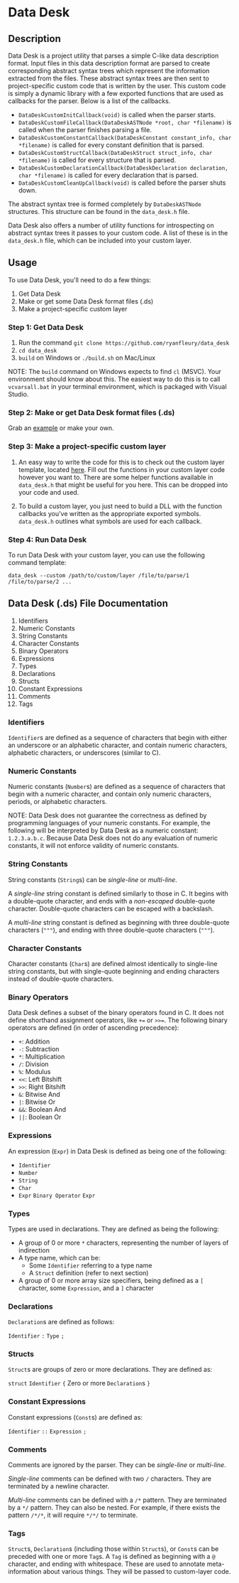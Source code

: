 # Data Desk

## Description

Data Desk is a project utility that parses a simple C-like data description format. Input files in this data description format are parsed to create corresponding abstract syntax trees which represent the information extracted from the files. These abstract syntax trees are then sent to project-specific custom code that is written by the user. This custom code is simply a dynamic library with a few exported functions that are used as callbacks for the parser. Below is a list of the callbacks.

* `DataDeskCustomInitCallback(void)` is called when the parser starts.
* `DataDeskCustomFileCallback(DataDeskASTNode *root, char *filename)` is called when the parser finishes parsing a file.
* `DataDeskCustomConstantCallback(DataDeskConstant constant_info, char *filename)` is called for every constant definition that is parsed.
* `DataDeskCustomStructCallback(DataDeskStruct struct_info, char *filename)` is called for every structure that is parsed.
* `DataDeskCustomDeclarationCallback(DataDeskDeclaration declaration, char *filename)` is called for every declaration that is parsed.
* `DataDeskCustomCleanUpCallback(void)` is called before the parser shuts down.

The abstract syntax tree is formed completely by `DataDeskASTNode` structures. This structure can be found in the `data_desk.h` file.

Data Desk also offers a number of utility functions for introspecting on abstract syntax trees it passes to your custom code. A list of these is in the `data_desk.h` file, which can be included into your custom layer.

## Usage

To use Data Desk, you'll need to do a few things:

1. Get Data Desk
2. Make or get some Data Desk format files (.ds)
3. Make a project-specific custom layer

### Step 1: Get Data Desk

1. Run the command `git clone https://github.com/ryanfleury/data_desk`
2. `cd data_desk`
3. `build` on Windows or `./build.sh` on Mac/Linux

NOTE: The `build` command on Windows expects to find `cl` (MSVC). Your environment should know about this. The easiest way to do this is to call `vcvarsall.bat` in your terminal environment, which is packaged with Visual Studio.

### Step 2: Make or get Data Desk format files (.ds)

Grab an [example](https://github.com/ryanfleury/data_desk/blob/master/example_data/test.ds) or make your own.

### Step 3: Make a project-specific custom layer

1. An easy way to write the code for this is to check out the custom layer template, located [here](https://github.com/ryanfleury/data_desk/blob/master/example_custom/custom_template.c). Fill out the functions in your custom layer code however you want to. There are some helper functions available in `data_desk.h` that might be useful for you here. This can be dropped into your code and used.

2. To build a custom layer, you just need to build a DLL with the function callbacks you've written as the appropriate exported symbols. `data_desk.h` outlines what symbols are used for each callback.

### Step 4: Run Data Desk

To run Data Desk with your custom layer, you can use the following command template:

`data_desk --custom /path/to/custom/layer /file/to/parse/1 /file/to/parse/2 ...`

## Data Desk (.ds) File Documentation

1. Identifiers
2. Numeric Constants
3. String Constants
4. Character Constants
5. Binary Operators
6. Expressions
7. Types
8. Declarations
9. Structs
10. Constant Expressions
11. Comments
12. Tags

### Identifiers

`Identifier`s are defined as a sequence of characters that begin with either an underscore or an alphabetic character, and contain numeric characters, alphabetic characters, or underscores (similar to C).

### Numeric Constants

Numeric constants (`Number`s) are defined as a sequence of characters that begin with a numeric character, and contain only numeric characters, periods, or alphabetic characters.

NOTE: Data Desk does not guarantee the correctness as defined by programming languages of your numeric constants. For example, the following will be interpreted by Data Desk as a numeric constant: `1.2.3.a.b.c`. Because Data Desk does not do any evaluation of numeric constants, it will not enforce validity of numeric constants.

### String Constants

String constants (`String`s) can be *single-line* or *multi-line*.

A *single-line* string constant is defined similarly to those in C. It begins with a double-quote character, and ends with a *non-escaped* double-quote character. Double-quote characters can be escaped with a backslash.

A *multi-line* string constant is defined as beginning with three double-quote characters (`"""`), and ending with three double-quote characters (`"""`).

### Character Constants

Character constants (`Char`s) are defined almost identically to single-line string constants, but with single-quote beginning and ending characters instead of double-quote characters.

### Binary Operators

Data Desk defines a subset of the binary operators found in C. It does not define shorthand assignment operators, like `+=` or `>>=`. The following binary operators are defined (in order of ascending precedence):

 * `+`: Addition
 * `-`: Subtraction
 * `*`: Multiplication
 * `/`: Division
 * `%`: Modulus
 * `<<`: Left Bitshift
 * `>>`: Right Bitshift
 * `&`: Bitwise And
 * `|`: Bitwise Or
 * `&&`: Boolean And
 * `||`: Boolean Or

### Expressions

An expression (`Expr`) in Data Desk is defined as being one of the following:
 * `Identifier`
 * `Number`
 * `String`
 * `Char`
 * `Expr` `Binary Operator` `Expr`

### Types

Types are used in declarations. They are defined as being the following:

* A group of 0 or more `*` characters, representing the number of layers of indirection
* A type name, which can be:
  * Some `Identifier` referring to a type name
  * A `Struct` definition (refer to next section)
* A group of 0 or more array size specifiers, being defined as a `[` character, some `Expression`, and a `]` character

### Declarations

`Declaration`s are defined as follows:

`Identifier` `:` `Type` `;`

### Structs

`Struct`s are groups of zero or more declarations. They are defined as:

`struct` `Identifier`
`{`
Zero or more `Declaration`s
`}`

### Constant Expressions

Constant expressions (`Const`s) are defined as:

`Identifier` `::` `Expression` `;`

### Comments

Comments are ignored by the parser. They can be *single-line* or *multi-line*.

*Single-line* comments can be defined with two `/` characters. They are terminated by a newline character.

*Multi-line* comments can be defined with a `/*` pattern. They are terminated by a `*/` pattern. They can also be nested. For example, if there exists the pattern `/*/*`, it will require `*/*/` to terminate.

### Tags

`Struct`s, `Declaration`s (including those within `Struct`s), or `Const`s can be preceded with one or more `Tag`s. A `Tag` is defined as beginning with a `@` character, and ending with whitespace. These are used to annotate meta-information about various things. They will be passed to custom-layer code.